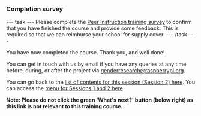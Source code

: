 ### Completion survey

--- task ---
Please complete the [Peer Instruction training survey](https://docs.google.com/forms/d/e/1FAIpQLScVqUr59TCeAwpu6b_Lsn5mlHXD-fCV7tZny4hE_rrRM4yoTA/viewform) to confirm that you have finished the course and provide some feedback. This is required so that we can reimburse your school for supply cover.
--- /task ---
  
You have now completed the course. Thank you, and well done!
  
You can get in touch with us by email if you have any queries at any time before, during, or after the project via [genderresearch@raspberrypi.org](genderresearch@raspberrypi.org).


You can go back to the [list of contents for this session (Session 2) here](https://projects.raspberrypi.org/en/projects/gbic-peer-instruction-2).
You can access the [menu for Sessions 1 and 2 here](https://projects.raspberrypi.org/en/pathways/gbic-peer-instruction-training).
  
**Note: Please do not click the green 'What's next?' button (below right) as this link is not relevant to this training course.**


